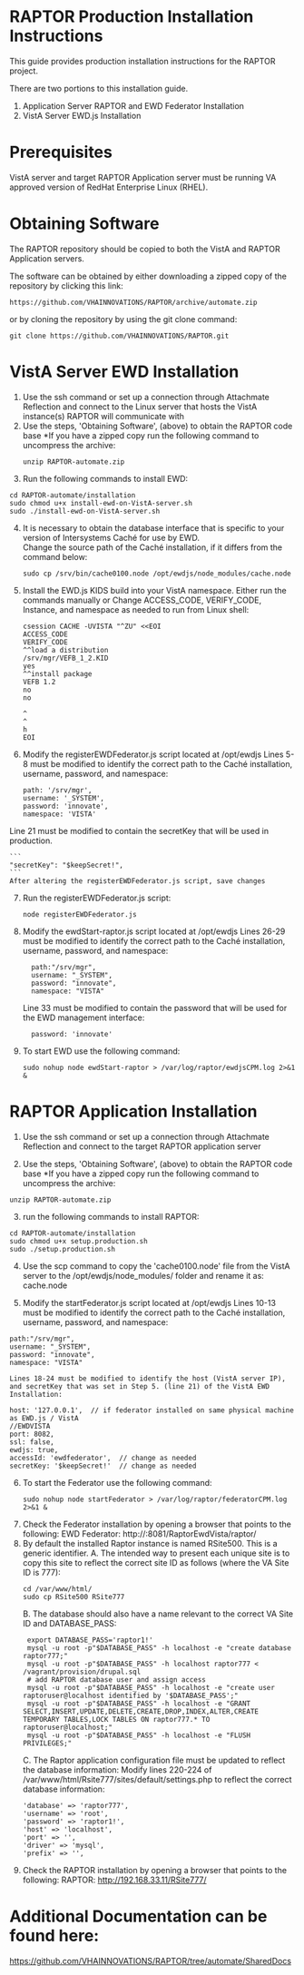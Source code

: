 RAPTOR Production Installation Instructions
===========================================

This guide provides production installation instructions for the RAPTOR project.

There are two portions to this installation guide.

1) Application Server RAPTOR and EWD Federator Installation
2) VistA Server EWD.js Installation

Prerequisites
=============
VistA server and target RAPTOR Application server must be running VA approved version of RedHat Enterprise Linux (RHEL).

Obtaining Software
==================
The RAPTOR repository should be copied to both the VistA and RAPTOR Application servers.

The software can be obtained by either downloading a zipped copy of the repository by clicking this link:

```
https://github.com/VHAINNOVATIONS/RAPTOR/archive/automate.zip
```

or by cloning the repository by using the git clone command:

```
git clone https://github.com/VHAINNOVATIONS/RAPTOR.git
```

VistA Server EWD Installation
=============================
1. Use the ssh command or set up a connection through Attachmate Reflection and connect to the Linux server that hosts the VistA instance(s) RAPTOR will communicate with
2. Use the steps, 'Obtaining Software', (above) to obtain the RAPTOR code base
    *If you have a zipped copy run the following command to uncompress the archive:
    ```
    unzip RAPTOR-automate.zip
    ```
3. Run the following commands to install EWD:

```
cd RAPTOR-automate/installation
sudo chmod u+x install-ewd-on-VistA-server.sh
sudo ./install-ewd-on-VistA-server.sh
```

4. It is necessary to obtain the database interface that is specific to your version of Intersystems Caché for use by EWD.  
    Change the source path of the Caché installation, if it differs from the command below:
    ```
    sudo cp /srv/bin/cache0100.node /opt/ewdjs/node_modules/cache.node
    ```
5. Install the EWD.js KIDS build into your VistA namespace.
   Either run the commands manually or Change ACCESS_CODE, VERIFY_CODE, Instance, and namespace as needed to run from Linux shell:
    ```
    csession CACHE -UVISTA "^ZU" <<EOI
    ACCESS_CODE
    VERIFY_CODE
    ^^load a distribution
    /srv/mgr/VEFB_1_2.KID
    yes
    ^^install package
    VEFB 1.2
    no
    no

    ^
    ^
    h
    EOI
    ```
6. Modify the registerEWDFederator.js script located at /opt/ewdjs
  Lines 5-8 must be modified to identify the correct path to the Caché installation, username, password, and namespace:

    ```
    path: '/srv/mgr',
    username: '_SYSTEM',
    password: 'innovate',
    namespace: 'VISTA'
    ```
  Line 21 must be modified to contain the secretKey that will be used in production.
    
    ```
    "secretKey": "$keepSecret!",
    ```
    After altering the registerEWDFederator.js script, save changes
7. Run the registerEWDFederator.js script:
    ```
    node registerEWDFederator.js
    ```
8. Modify the ewdStart-raptor.js script located at /opt/ewdjs
    Lines 26-29 must be modified to identify the correct path to the Caché installation, username, password, and namespace:
    ```
      path:"/srv/mgr",
      username: "_SYSTEM",
      password: "innovate",
      namespace: "VISTA"
    ```
    Line 33 must be modified to contain the password that will be used for the EWD management interface:
    ```
      password: 'innovate'
    ```
9. To start EWD use the following command:
    ```
    sudo nohup node ewdStart-raptor > /var/log/raptor/ewdjsCPM.log 2>&1 &
    ```

RAPTOR Application Installation
===============================
1. Use the ssh command or set up a connection through Attachmate Reflection and connect to the target RAPTOR application server

2. Use the steps, 'Obtaining Software', (above) to obtain the RAPTOR code base
    *If you have a zipped copy run the following command to uncompress the archive:

```
unzip RAPTOR-automate.zip
```

3. run the following commands to install RAPTOR:

```
cd RAPTOR-automate/installation
sudo chmod u+x setup.production.sh
sudo ./setup.production.sh
```

4. Use the scp command to copy the 'cache0100.node' file from the VistA server to the /opt/ewdjs/node_modules/ folder and rename it as: cache.node

5. Modify the startFederator.js script located at /opt/ewdjs
    Lines 10-13 must be modified to identify the correct path to the Caché installation, username, password, and namespace:

```
path:"/srv/mgr",
username: "_SYSTEM",
password: "innovate",
namespace: "VISTA"
```

    Lines 18-24 must be modified to identify the host (VistA server IP), and secretKey that was set in Step 5. (line 21) of the VistA EWD Installation:

```
host: '127.0.0.1',  // if federator installed on same physical machine as EWD.js / VistA
//EWDVISTA
port: 8082,
ssl: false,
ewdjs: true,
accessId: 'ewdfederator',  // change as needed
secretKey: '$keepSecret!'  // change as needed
```

6. To start the Federator use the following command:
    ```
    sudo nohup node startFederator > /var/log/raptor/federatorCPM.log 2>&1 &
    ```
7. Check the Federator installation by opening a browser that points to the following:
    EWD Federator: http://<server ip>:8081/RaptorEwdVista/raptor/
8. By default the installed Raptor instance is named RSite500.  This is a generic identifier.
   A. The intended way to present each unique site is to copy this site to reflect the correct site ID as follows (where the VA Site ID is 777):
   ```
   cd /var/www/html/
   sudo cp RSite500 RSite777
   ```
   B. The database should also have a name relevant to the correct VA Site ID and DATABASE_PASS:
   ```
    export DATABASE_PASS='raptor1!'
    mysql -u root -p"$DATABASE_PASS" -h localhost -e "create database raptor777;"
    mysql -u root -p"$DATABASE_PASS" -h localhost raptor777 < /vagrant/provision/drupal.sql
    # add RAPTOR database user and assign access
    mysql -u root -p"$DATABASE_PASS" -h localhost -e "create user raptoruser@localhost identified by '$DATABASE_PASS';"
    mysql -u root -p"$DATABASE_PASS" -h localhost -e "GRANT SELECT,INSERT,UPDATE,DELETE,CREATE,DROP,INDEX,ALTER,CREATE TEMPORARY TABLES,LOCK TABLES ON raptor777.* TO raptoruser@localhost;"
    mysql -u root -p"$DATABASE_PASS" -h localhost -e "FLUSH PRIVILEGES;"
   ```
   C. The Raptor application configuration file must be updated to reflect the database information:
      Modify lines 220-224 of /var/www/html/Rsite777/sites/default/settings.php to reflect the correct database information:
      ```
      'database' => 'raptor777',
      'username' => 'root',
      'password' => 'raptor1!',
      'host' => 'localhost',
      'port' => '',
      'driver' => 'mysql',
      'prefix' => '',      
      ```
9. Check the RAPTOR installation by opening a browser that points to the following:
    RAPTOR: http://192.168.33.11/RSite777/

Additional Documentation can be found here:
===========================================

https://github.com/VHAINNOVATIONS/RAPTOR/tree/automate/SharedDocs

